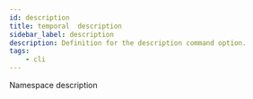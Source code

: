 ```yaml
---
id: description
title: temporal  description
sidebar_label: description
description: Definition for the description command option.
tags:
	- cli
---
```


 Namespace description
